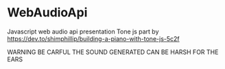 # WebAudioApi
Javascript web audio api presentation
Tone js part by https://dev.to/shimphillip/building-a-piano-with-tone-js-5c2f  

WARNING BE CARFUL THE SOUND GENERATED CAN BE HARSH FOR THE EARS 
